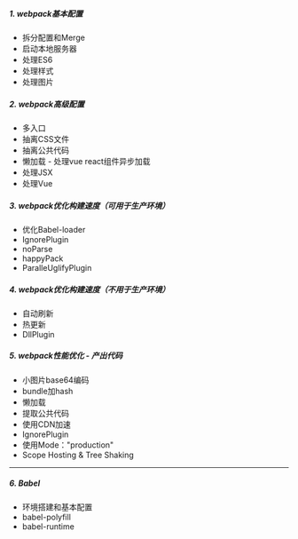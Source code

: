 ##### 1. webpack基本配置
- 拆分配置和Merge
- 启动本地服务器
- 处理ES6
- 处理样式
- 处理图片

##### 2. webpack高级配置
- 多入口
- 抽离CSS文件
- 抽离公共代码
- 懒加载 - 处理vue react组件异步加载
- 处理JSX
- 处理Vue

##### 3. webpack优化构建速度（可用于生产环境）
- 优化Babel-loader
- IgnorePlugin
- noParse
- happyPack
- ParalleUglifyPlugin

##### 4. webpack优化构建速度（不用于生产环境）
- 自动刷新
- 热更新
- DllPlugin

##### 5. webpack性能优化 - 产出代码
- 小图片base64编码
- bundle加hash
- 懒加载
- 提取公共代码
- 使用CDN加速
- IgnorePlugin
- 使用Mode："production"
- Scope Hosting & Tree Shaking


---

##### 6. Babel
- 环境搭建和基本配置
- babel-polyfill
- babel-runtime